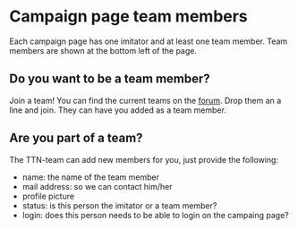 # Campaign page team members 
Each campaign page has one imitator and at least one team member. Team members are shown at the bottom left of the page. 

## Do you want to be a team member?
Join a team! You can find the current teams on the [forum](http://forum.thethingsnetwork.org/c/regions). Drop them an a line and join. They can have you added as a team member.

## Are you part of a team?
The TTN-team can add new members for you, just provide the following:

* name: the name of the team member
* mail address: so we can contact him/her
* profile picture
* status: is this person the imitator or a team member?
* login: does this person needs to be able to login on the campaing page?



